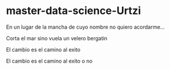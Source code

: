 # master-data-science-Urtzi

En un lugar de la mancha de cuyo nombre no quiero acordarme...

Corta el mar sino vuela un velero bergatin

El cambio es el camino al exito

El cambio es el camino al exito o no
